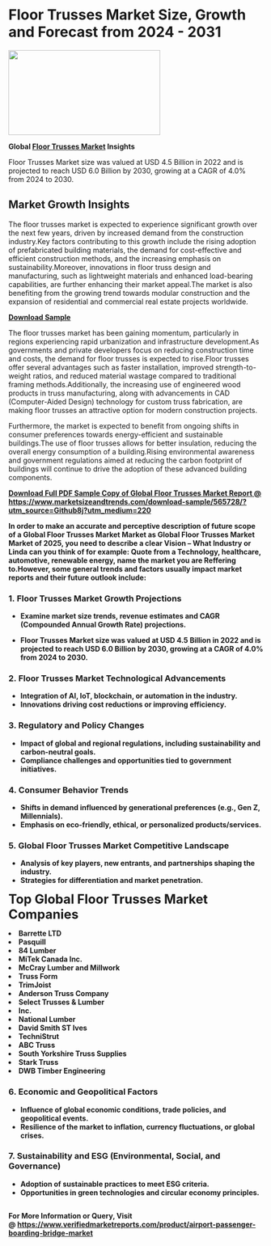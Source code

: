 <H1>Floor Trusses Market Size, Growth and Forecast from 2024 - 2031</H1><img class="aligncenter size-medium wp-image-584254" src="https://thirdeyenews.in/wp-content/uploads/2024/09/Global-Market-Research-300x168.jpeg" alt="" width="300" height="168" /><p><strong>Global&nbsp;<a href="https://www.marketsizeandtrends.com/download-sample/565728/?utm_source=Github8j?utm_medium=220">Floor Trusses Market</a> Insights</strong></p><p>Floor Trusses Market size was valued at USD 4.5 Billion in 2022 and is projected to reach USD 6.0 Billion by 2030, growing at a CAGR of 4.0% from 2024 to 2030.</p><p><h2>Market Growth Insights</h2> <p>The floor trusses market is expected to experience significant growth over the next few years, driven by increased demand from the construction industry.Key factors contributing to this growth include the rising adoption of prefabricated building materials, the demand for cost-effective and efficient construction methods, and the increasing emphasis on sustainability.Moreover, innovations in floor truss design and manufacturing, such as lightweight materials and enhanced load-bearing capabilities, are further enhancing their market appeal.The market is also benefiting from the growing trend towards modular construction and the expansion of residential and commercial real estate projects worldwide.</p> <p><strong><a href="#">Download Sample</a></strong></p> <p>The floor trusses market has been gaining momentum, particularly in regions experiencing rapid urbanization and infrastructure development.As governments and private developers focus on reducing construction time and costs, the demand for floor trusses is expected to rise.Floor trusses offer several advantages such as faster installation, improved strength-to-weight ratios, and reduced material wastage compared to traditional framing methods.Additionally, the increasing use of engineered wood products in truss manufacturing, along with advancements in CAD (Computer-Aided Design) technology for custom truss fabrication, are making floor trusses an attractive option for modern construction projects.</p> <p>Furthermore, the market is expected to benefit from ongoing shifts in consumer preferences towards energy-efficient and sustainable buildings.The use of floor trusses allows for better insulation, reducing the overall energy consumption of a building.Rising environmental awareness and government regulations aimed at reducing the carbon footprint of buildings will continue to drive the adoption of these advanced building components.</p> <p><strong><a href="#"></p><p><span class=""><strong>Download Full PDF Sample Copy of Global Floor Trusses Market Report</strong> @ <a href="https://www.marketsizeandtrends.com/download-sample/565728/?utm_source=Github8j?utm_medium=220" target="_blank">https://www.marketsizeandtrends.com/download-sample/565728/?utm_source=Github8j?utm_medium=220</a></span></p><p>In order to make an accurate and perceptive description of future scope of a Global&nbsp;Floor Trusses Market Market as Global&nbsp;Floor Trusses Market Market of 2025, you need to describe a clear Vision &ndash; What Industry or Linda can you think of for example: Quote from a Technology, healthcare, automotive, renewable energy, name the market you are Reffering to.However, some general trends and factors usually impact market reports and their future outlook include:</p><h3>1.&nbsp;<strong>Floor Trusses Market Growth Projections</strong></h3><ul><li>Examine market size trends, revenue estimates and CAGR (Compounded Annual Growth Rate) projections.</li><li><p>Floor Trusses Market size was valued at USD 4.5 Billion in 2022 and is projected to reach USD 6.0 Billion by 2030, growing at a CAGR of 4.0% from 2024 to 2030.</p></li></ul><h3>2.&nbsp;<strong>Floor Trusses Market Technological Advancements</strong></h3><ul><li>Integration of AI, IoT, blockchain, or automation in the industry.</li><li>Innovations driving cost reductions or improving efficiency.</li></ul><h3>3.&nbsp;<strong>Regulatory and Policy Changes</strong></h3><ul><li>Impact of global and regional regulations, including sustainability and carbon-neutral goals.</li><li>Compliance challenges and opportunities tied to government initiatives.</li></ul><h3>4.&nbsp;<strong>Consumer Behavior Trends</strong></h3><ul><li>Shifts in demand influenced by generational preferences (e.g., Gen Z, Millennials).</li><li>Emphasis on eco-friendly, ethical, or personalized products/services.</li></ul><h3>5.&nbsp;<strong>Global Floor Trusses Market Competitive Landscape</strong></h3><ul><li>Analysis of key players, new entrants, and partnerships shaping the industry.</li><li>Strategies for differentiation and market penetration.</li></ul><p data-pm-slice="1 1 []"><span style="color: inherit; font-family: inherit; font-size: 25px;">Top Global Floor Trusses Market Companies</span></p><div class="" data-test-id=""><p><li>Barrette LTD</li><li> Pasquill</li><li> 84 Lumber</li><li> MiTek Canada Inc.</li><li> McCray Lumber and Millwork</li><li> Truss Form</li><li> TrimJoist</li><li> Anderson Truss Company</li><li> Select Trusses & Lumber</li><li> Inc.</li><li> National Lumber</li><li> David Smith ST Ives</li><li> TechniStrut</li><li> ABC Truss</li><li> South Yorkshire Truss Supplies</li><li> Stark Truss</li><li> DWB Timber Engineering</li></p></div><h3>6.&nbsp;<strong>Economic and Geopolitical Factors</strong></h3><ul><li>Influence of global economic conditions, trade policies, and geopolitical events.</li><li>Resilience of the market to inflation, currency fluctuations, or global crises.</li></ul><h3>7.&nbsp;<strong>Sustainability and ESG (Environmental, Social, and Governance)</strong></h3><ul><li>Adoption of sustainable practices to meet ESG criteria.</li><li>Opportunities in green technologies and circular economy principles.</li></ul><h2><strong style="font-size: 14px;">For More Information or Query, Visit @&nbsp;</strong><a style="background-color: #ffffff; font-size: 14px;" href="https://www.marketsizeandtrends.com/report/floor-trusses-market/" target="_blank">https://www.verifiedmarketreports.com/product/airport-passenger-boarding-bridge-market</a></h2>